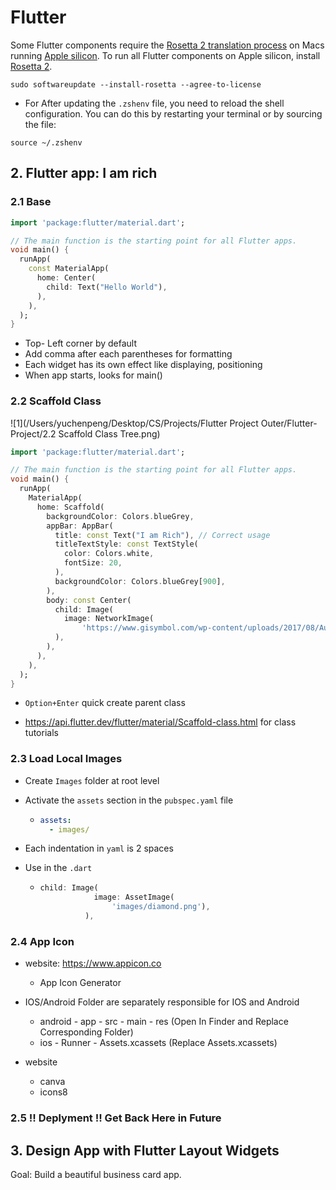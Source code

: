 # Flutter

Some Flutter components require the [Rosetta 2 translation process](https://github.com/flutter/website/pull/7119#issuecomment-1124537969) on Macs running [Apple silicon](https://support.apple.com/en-us/HT211814). To run all Flutter components on Apple silicon, install [Rosetta 2](https://support.apple.com/en-us/HT211861).

```
sudo softwareupdate --install-rosetta --agree-to-license
```



- For After updating the `.zshenv` file, you need to reload the shell configuration. You can do this by restarting your terminal or by sourcing the file:

```
source ~/.zshenv
```







## 2. Flutter app: I am rich

### 2.1 Base

```dart
import 'package:flutter/material.dart';

// The main function is the starting point for all Flutter apps.
void main() {
  runApp(
    const MaterialApp(
      home: Center(
        child: Text("Hello World"),
      ),
    ),
  );
}
```

- Top- Left corner by default
- Add comma after each parentheses for formatting
- Each widget has its own effect like displaying, positioning
-  When app starts, looks for main()

### 2.2 Scaffold Class 

![1](/Users/yuchenpeng/Desktop/CS/Projects/Flutter Project Outer/Flutter-Project/2.2 Scaffold Class Tree.png)

```dart
import 'package:flutter/material.dart';

// The main function is the starting point for all Flutter apps.
void main() {
  runApp(
    MaterialApp(
      home: Scaffold(
        backgroundColor: Colors.blueGrey,
        appBar: AppBar(
          title: const Text("I am Rich"), // Correct usage
          titleTextStyle: const TextStyle(
            color: Colors.white,
            fontSize: 20,
          ),
          backgroundColor: Colors.blueGrey[900],
        ),
        body: const Center(
          child: Image(
            image: NetworkImage(
                'https://www.gisymbol.com/wp-content/uploads/2017/08/AustralianApple.png'),
          ),
        ),
      ),
    ),
  );
}
```

- `Option+Enter` quick create parent class

- https://api.flutter.dev/flutter/material/Scaffold-class.html for class tutorials

### 2.3 Load Local Images

- Create `Images` folder at root level

- Activate the `assets` section in the `pubspec.yaml` file

  - ```yaml
    assets:
      - images/
    ```

- Each indentation in `yaml` is 2 spaces

- Use in the `.dart`

  - ```dart
    child: Image(
                image: AssetImage(
                    'images/diamond.png'),
              ),
    ```

### 2.4 App Icon

- website: https://www.appicon.co
  - App Icon Generator 



- IOS/Android Folder are separately responsible for IOS and Android
  - android - app - src - main - res (Open In Finder and Replace Corresponding Folder)
  - ios - Runner - Assets.xcassets (Replace Assets.xcassets)



- website
  - canva 
  - icons8



### 2.5 !! Deplyment !! Get Back Here in Future



## 3. Design App with Flutter Layout Widgets

Goal: Build a beautiful business card app.
















